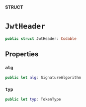 **STRUCT**

# `JwtHeader`

```swift
public struct JwtHeader: Codable
```

## Properties

### `alg`

```swift
public let alg: SignatureAlgorithm
```

### `typ`

```swift
public let typ: TokenType
```
